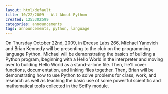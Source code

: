 ```yaml
---
layout: html/default
title: 10/22/2009 - All About Python
created: 1255302599
categories: announcements
tags: announcements, python, language
---
```

On Thursday October 22nd, 2009, in Dreese Labs 266, Michael Yanovich and Brian Kennedy will be presenting to the club on the programming language Python. Michael will be demonstrating the basics of building a Python program, beginning with a Hello World in the interpreter and moving over to building Hello World as a stand-a-lone file. Then, he'll cover functions, documentation, and linking files together. Then, Brian will be demonstrating how to use Python to solve problems for class, work, and research as well as teaching the basic use of some powerful scientific and mathematical tools collected in the SciPy module.
